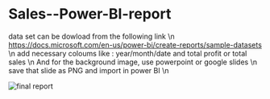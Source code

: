 # Sales--Power-BI-report
data set can be dowload from the following link \n
https://docs.microsoft.com/en-us/power-bi/create-reports/sample-datasets \n
add necessary coloums like : year/month/date and total profit or total sales \n
And for the background image, use powerpoint or google slides \n
save that slide as PNG and import in power BI \n

![final report](https://user-images.githubusercontent.com/41330037/165635676-82f2bf1c-628c-44a4-bd16-24bcbb2d3e3e.PNG)
